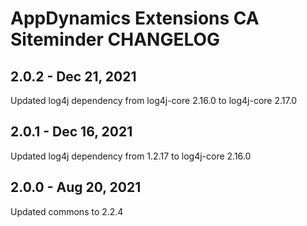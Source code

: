 # AppDynamics Extensions CA Siteminder CHANGELOG

## 2.0.2 - Dec 21, 2021
Updated log4j dependency from log4j-core 2.16.0 to log4j-core 2.17.0

## 2.0.1 - Dec 16, 2021
Updated log4j dependency from 1.2.17 to log4j-core 2.16.0

## 2.0.0 - Aug 20, 2021
Updated commons to 2.2.4